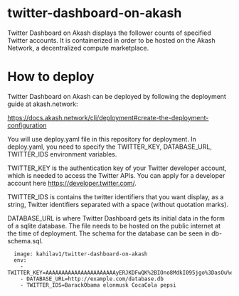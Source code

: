 # twitter-dashboard-on-akash

Twitter Dashboard on Akash displays the follower counts of specified Twitter accounts. It is containerized in order to be hosted on the Akash Network, a decentralized compute marketplace.

# How to deploy

Twitter Dashboard on Akash can be deployed by following the deployment guide at akash.network:

https://docs.akash.network/cli/deployment#create-the-deployment-configuration

You will use deploy.yaml file in this repository for deployment. In deploy.yaml, you need to specify the TWITTER_KEY, DATABASE_URL, TWITTER_IDS environment variables. 

TWITTER_KEY is the authentication key of your Twitter developer account, which is needed to access the Twitter APIs. You can apply for a developer account here https://developer.twitter.com/. 

TWITTER_IDS is contains the twitter identifiers that you want display, as a string, Twitter identifiers separated with a space (without quotation marks). 

DATABASE_URL is where Twitter Dashboard gets its initial data in the form of a sqlite database. The file needs to be hosted on the public internet at the time of deployment. The schema for the database can be seen in db-schema.sql.

```
  image: kahilav1/twitter-dashboard-on-akash
  env:
    - TWITTER_KEY=AAAAAAAAAAAAAAAAAAAAAAyERJKDFwQK%2BIOno8MdkI095jgo%3DasOu%eraI42PvrekjTK24dpXuJEAwmDHktV5zVeAyRdozTZ8D
    - DATABASE_URL=http://example.com/database.db
    - TWITTER_IDS=BarackObama elonmusk CocaCola pepsi
```
